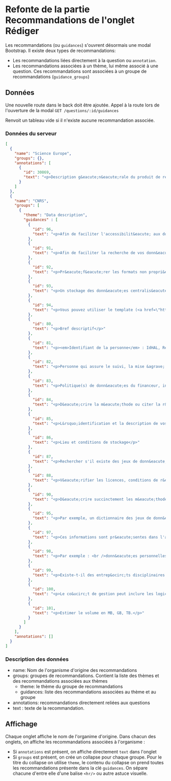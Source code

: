 # Refonte de la partie Recommandations de l'onglet Rédiger

Les recommandations (ou `guidances`) s'ouvrent désormais une modal Bootstrap.
Il existe deux types de recommandations:

- Les recommandations liées directement à la question ou `annotation`.
- Les recommandations associées à un thème, lui même associé à une question. Ces recommandations sont associées à un groupe de recommandations (`guidance_groups`)

## Données

Une nouvelle route dans le back doit être ajoutée.
Appel à la route lors de l'ouverture de la modal `GET /questions/:id/guidances`

Renvoit un tableau vide si il n'existe aucune recommandation associée.

### Données du serveur

```json
[
  {
    "name": "Science Europe",
    "groups": {},
    "annotations": [
      {
        "id": 30869,
        "text": "<p>Description g&eacute;n&eacute;rale du produit de recherche</p>"
      }
    ]
  },
  {
    "name": "CNRS",
    "groups": [
      {
        "theme": "Data description",
        "guidances" : [
          {
            "id": 96,
            "text": "<p>Afin de faciliter l'accessibilit&eacute; aux donn&eacute;es, il est recommand&eacute; d'attribuer des identifiants uniques et p&eacute;rennes.</p>"
          },
          {
            "id": 91,
            "text": "<p>Afin de faciliter la recherche de vos donn&eacute;es, utilisez une nomenclature explicite (ex: nom du projet_param&egrave;tre_date de version)</p>"
          },
          {
            "id": 92,
            "text": "<p>Pr&eacute;f&eacute;rer les formats non propri&eacute;taires ou largement utilis&eacute;s par votre communaut&eacute;</p>"
          },
          {
            "id": 93,
            "text": "<p>Un stockage des donn&eacute;es centralis&eacute; avec acc&egrave;s s&eacute;curis&eacute; et sauvegarde est recommand&eacute;. Les donn&eacute;es d'observation seront stock&eacute;es sur OTELo cloud.</p>"
          },
          {
            "id": 94,
            "text": "<p>Vous pouvez utiliser le template (<a href=\"https://labs.core-cloud.net/ou/OTELo/UMS3562/Lists/DocumentsPartagesSLSSites/Caneva_Metadonnees_donnees.csv\" target=\"_blank\">https://labs.core-cloud.net/ou/OTELo/UMS3562/Lists/DocumentsPartagesSLSSites/Caneva_Metadonnees_donnees.csv</a>) mis &agrave; votre disposition qui permettent de d&eacute;crire vos donn&eacute;es sous un format compatible avec les standards EML, INSPIRE, ISO19115.<br />Pour les jeux de donn&eacute;es qui seront partag&eacute;es dans un entrep&ocirc;t, des standards de m&eacute;tadonn&eacute;es sont utilis&eacute;s.</p>"
          },
          {
            "id": 80,
            "text": "<p>Bref descriptif</p>"
          },
          {
            "id": 81,
            "text": "<p><em>Identifiant de la personne</em> : IdHAL, Researcher ID, ORCID Id <br />L'identifiant ORCID est actuellement encourag&eacute; car c'est un identifiant p&eacute;renne global (multiusages) et unique qui vous permettra de vous connecter &agrave; de nombreuses applications et d'agr&eacute;ger toute votre production scientifique (publication, jeux de donn&eacute;es, logiciels, mod&egrave;les, ...) .</p>"
          },
          {
            "id": 82,
            "text": "<p>Personne qui assure le suivi, la mise &agrave; jour et la mise en &oelig;uvre du DMP</p>"
          },
          {
            "id": 83,
            "text": "<p>Politique(s) de donn&eacute;es du financeur, institution, laboratoire, discipline, ...</p>"
          },
          {
            "id": 84,
            "text": "<p>D&eacute;crire la m&eacute;thode ou citer la r&eacute;f&eacute;rence sans oublier son identifiant (ex DOI, Handle)</p>"
          },
          {
            "id": 85,
            "text": "<p>L&rsquo;identification et la description de vos &eacute;chantillons faciliteront leur r&eacute;utilisation et l&rsquo;analyse crois&eacute;e de donn&eacute;es produites par vous-m&ecirc;me ou par diff&eacute;rentes personnes &agrave; partir d&rsquo;un m&ecirc;me &eacute;chantillon. Pour cela, il s&rsquo;agit de convenir d&rsquo;une nomenclature, ce qu&rsquo;on appelle convention de nommage.</p>"
          },
          {
            "id": 86,
            "text": "<p>Lieu et conditions de stockage</p>"
          },
          {
            "id": 87,
            "text": "<p>Rechercher s'il existe des jeux de donn&eacute;es r&eacute;utilisables dans DataCite, Pangaea, &hellip;.<br />V&eacute;rifier les licences, conditions de r&eacute;utilisation . Citer les jeux de donn&eacute;es r&eacute;utilis&eacute;s par le biais de leurs identifiants</p>"
          },
          {
            "id": 88,
            "text": "<p>V&eacute;rifier les licences, conditions de r&eacute;utilisation. Citer les par le biais des identifiants si disponibles</p>"
          },
          {
            "id": 90,
            "text": "<p>D&eacute;crire succinctement les m&eacute;thodes de collecte et traitement, analyse des donn&eacute;es. Pr&eacute;ciser les standards, contr&ocirc;les qualit&eacute;s appliqu&eacute;s.</p>"
          },
          {
            "id": 95,
            "text": "<p>Par exemple, un dictionnaire des jeux de donn&eacute;es sous format tabulaire afin de pr&eacute;ciser les noms des variables, leurs unit&eacute;s, d&eacute;finitions (Guide de bonnes pratiques, <a href=\"https://hal.archives-ouvertes.fr/hal-01275841/document\" target=\"_blank\">https://hal.archives-ouvertes.fr/hal-01275841/document</a>), des m&eacute;thodes/protocoles, logiciels utilis&eacute;s (nom, version), le mod&egrave;le d'une base de donn&eacute;es. <strong>Ne pas h&eacute;siter &agrave; mettre en lien les fichiers de documentation associ&eacute;e.</strong></p>"
          },
          {
            "id": 97,
            "text": "<p>Ces informations sont pr&eacute;sentes dans l'accord de consortium s'il en existe un sinon il faut les pr&eacute;ciser. <br />Indiquer s'il y a des restrictions au partage des donn&eacute;s par exemple pour des raisons de confidentialit&eacute;&hellip;. (cf Guide Inra : <a href=\"http://prodinra.inra.fr/?locale=fr#!ConsultNotice:382263\" target=\"_blank\">http://prodinra.inra.fr/?locale=fr#!ConsultNotice:382263</a>)</p>"
          },
          {
            "id": 98,
            "text": "<p>Par exemple : <br />donn&eacute;es personnelles: d&eacute;claration CNIL/lien, anonymisation<br />esp&egrave;ces prot&eacute;g&eacute;es: acc&egrave;s restreint</p>"
          },
          {
            "id": 99,
            "text": "<p>Existe-t-il des entrep&ocirc;ts disciplinaires dans lesquels vous pouvez d&eacute;poser les jeux de donn&eacute;es? Existe-t-il un entrep&ocirc;t institutionnel ou sp&eacute;cifique au projet?</p>"
          },
          {
            "id": 100,
            "text": "<p>Le co&ucirc;t de gestion peut inclure les logiciels, l' espace de stockage, les ressources humaines, des formations, &hellip;.</p>"
          },
          {
            "id": 101,
            "text": "<p>Estimer le volume en MB, GB, TB.</p>"
          }
        ]
      }
    ],
    "annotations": []
  }
]
```

### Description des données

- name: Nom de l'organisme d'origine des recommandations
- groups: groupes de recommandations. Contient la liste des thèmes et des recommandations associées aux thèmes
  - theme: le thème du groupe de recommandations
  - guidances: liste des recommandations associées au thème et au groupe
- annotations:  recommandations directement reliées aux questions
- text : texte de la recommandation.

## Affichage

Chaque onglet affiche le nom de l'organime d'origine.
Dans chacun des onglets, on affiche les recommandations associées à l'organisme :

- Si `annotations` est présent, on affiche directement `text` dans l'onglet
- Si `groups` est présent, on crée un collapse pour chaque groupe. Pour le titre du collapse on utilise `theme`, le contenu du collapse on prend toutes les recommandations présente dans la clé `guidances`. On sépare chacune d'entre elle d'une balise `<hr/>` ou autre astuce visuelle.